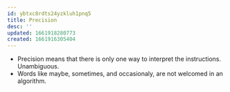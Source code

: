 ```yaml
---
id: ybtxc8rdts24yzkluh1pnq5
title: Precision
desc: ''
updated: 1661918280773
created: 1661916305404
---
```


- Precision means that there is only one way to interpret the instructions. Unambiguous.
- Words like maybe, sometimes, and occasionaly, are not welcomed in an algorithm.
